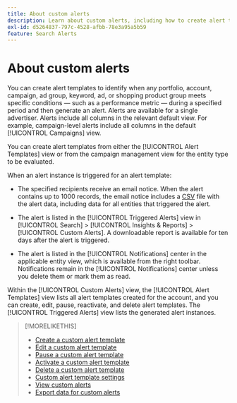 ```yaml
---
title: About custom alerts
description: Learn about custom alerts, including how to create alert templates and when alerts are triggered.
exl-id: d5264837-797c-4528-afbb-78e3a95a5b59
feature: Search Alerts
---
```

# About custom alerts

You can create alert templates to identify when any portfolio, account, campaign, ad group, keyword, ad, or shopping product group meets specific conditions &mdash; such as a performance metric &mdash; during a specified period and then generate an alert. Alerts are available for a single advertiser. Alerts include all columns in the relevant default view. For example, campaign-level alerts include all columns in the default [!UICONTROL Campaigns] view.

You can create alert templates from either the [!UICONTROL Alert Templates] view or from the campaign management view for the entity type to be evaluated.

When an alert instance is triggered for an alert template:

* The specified recipients receive an email notice. When the alert contains up to 1000 records, the email notice includes a [CSV](/help/search-social-commerce/glossary.md#c-d) file with the alert data, including data for all entities that triggered the alert.

* The alert is listed in the [!UICONTROL Triggered Alerts] view in [!UICONTROL Search] > [!UICONTROL Insights & Reports] > [!UICONTROL Custom Alerts]. A downloadable report is available for ten days after the alert is triggered. 

* The alert is listed in the [!UICONTROL Notifications] center in the applicable entity view, which is available from the right toolbar. Notifications remain in the [!UICONTROL Notifications] center unless you delete them or mark them as read.

Within the [!UICONTROL Custom Alerts] view, the [!UICONTROL Alert Templates] view lists all alert templates created for the account, and you can create, edit, pause, reactivate, and delete alert templates. The [!UICONTROL Triggered Alerts] view lists the generated alert instances.

>[!MORELIKETHIS]
>
>* [Create a custom alert template](alert-template-create.md)
>* [Edit a custom alert template](alert-template-edit.md)
>* [Pause a custom alert template](alert-template-pause.md)
>* [Activate a custom alert template](alert-template-activate.md)
>* [Delete a custom alert template](alert-template-delete.md)
>* [Custom alert template settings](alert-template-settings.md)
>* [View custom alerts](alert-view.md)
>* [Export data for custom alerts](alert-export-data.md)
